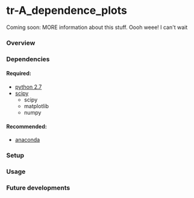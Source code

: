 # tr-A_dependence_plots
Coming soon: MORE information about this stuff. Oooh weee! I can't wait

### Overview

### Dependencies

#### Required:
* [python 2.7](https://www.python.org/downloads) 
* [scipy](https://www.scipy.org/install.html)
  * scipy
  * matplotlib
  * numpy

#### Recommended:
* [anaconda](https://www.continuum.io/downloads)

### Setup

### Usage

### Future developments
